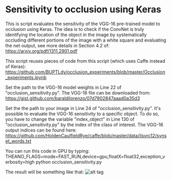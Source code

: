 # Sensitivity to occlusion using Keras
This is script evaluates the sensitivity of the VGG-16 pre-trained model to occlusion using Keras. The idea is to check if the ConvNet is truly identifying the location of the object in the image by systematically occluding different portions of the image with a white square and evaluating the net output, see more details in Section 4.2 of: https://arxiv.org/pdf/1311.2901.pdf

This script reuses pieces of code from this script (which uses Caffe instead of Keras):
https://github.com/BUPTLdy/occlusion_experiments/blob/master/Occlusion_experiments.ipynb

Set the path to the VGG-16 model weights in Line 22 of "occlusion_sensitivity.py". The VGG-16 file can be downloaded from: https://gist.github.com/baraldilorenzo/07d7802847aaad0a35d3

Set the the path to your image in Line 24 of "occlusion_sensitivity.py".
It's possible to evaluate the VGG-16 sensitivity to a specific object. To do so, you have to change the variable "index_object" in Line 130 of "occlusion_sensitivity.py" by the index of the class of interest. The VGG-16 output indices can be found here:
https://github.com/HoldenCaulfieldRye/caffe/blob/master/data/ilsvrc12/synset_words.txt

You can run this code in GPU by typing: THEANO_FLAGS=mode=FAST_RUN,device=gpu,floatX=float32,exception_verbosity=high python occlusion_sensitivity.py

The result will be something like that:
![alt tag](https://github.com/oswaldoludwig/Sensitivity-to-occlusion-Keras-/blob/master/result.png)
